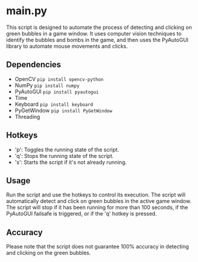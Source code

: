 # main.py

This script is designed to automate the process of detecting and clicking on green bubbles in a game window. It uses computer vision techniques to identify the bubbles and bombs in the game, and then uses the PyAutoGUI library to automate mouse movements and clicks.

## Dependencies

- OpenCV `pip install opencv-python`
- NumPy `pip install numpy`
- PyAutoGUI `pip install pyautogui`
- Time
- Keyboard `pip install keyboard`
- PyGetWindow `pip install PyGetWindow`
- Threading

## Hotkeys

- 'p': Toggles the running state of the script.
- 'q': Stops the running state of the script.
- 's': Starts the script if it's not already running.

## Usage

Run the script and use the hotkeys to control its execution. The script will automatically detect and click on green bubbles in the active game window. The script will stop if it has been running for more than 100 seconds, if the PyAutoGUI failsafe is triggered, or if the 'q' hotkey is pressed.

## Accuracy

Please note that the script does not guarantee 100% accuracy in detecting and clicking on the green bubbles.
